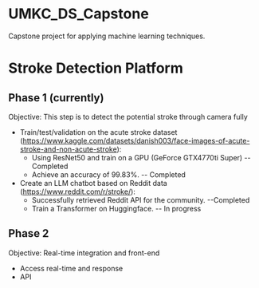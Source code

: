 # UMKC_DS_Capstone

Capstone project for applying machine learning techniques.

# Stroke Detection Platform

## Phase 1 (currently)

Objective: This step is to detect the potential stroke through camera fully 

- Train/test/validation on the acute stroke dataset (https://www.kaggle.com/datasets/danish003/face-images-of-acute-stroke-and-non-acute-stroke):
  - Using ResNet50 and train on a GPU (GeForce GTX4770ti Super) -- Completed
  - Achieve an accuracy of 99.83%. -- Completed
- Create an LLM chatbot based on Reddit data (https://www.reddit.com/r/stroke/):
  - Successfully retrieved Reddit API for the community. --Completed
  - Train a Transformer on Huggingface. -- In progress
  

## Phase 2 

Objective: Real-time integration and front-end

- Access real-time and response
- API

